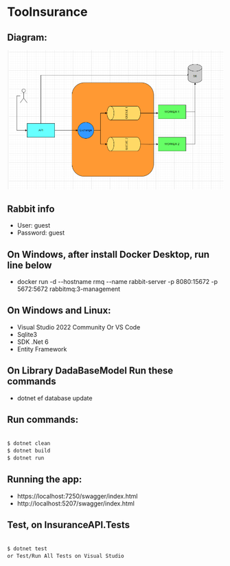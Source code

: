 
# TooInsurance

## Diagram:
![solution](./avalicao-tecnica-dados/doc/diagrama_teste.png)

## Rabbit info
 - User: guest
 - Password: guest

## On Windows, after install Docker Desktop, run line below
 - docker run -d --hostname rmq --name rabbit-server -p 8080:15672 -p 5672:5672 rabbitmq:3-management

## On Windows and Linux:
 - Visual Studio 2022 Community Or VS Code
 - Sqlite3
 - SDK .Net 6
 - Entity Framework

## On Library DadaBaseModel Run these commands 
 - dotnet ef database update

## Run commands:

  ```bash
  
 $ dotnet clean
 $ dotnet build
 $ dotnet run 
 
 ```
 ## Running the app:
 - https://localhost:7250/swagger/index.html
 - http://localhost:5207/swagger/index.html
 
## Test, on InsuranceAPI.Tests

 ```bash

 $ dotnet test
 or Test/Run All Tests on Visual Studio

 ``` 

